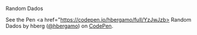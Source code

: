 Random Dados


  <span>See the Pen <a href="https://codepen.io/hbergamo/full/YzJwJzb>
  Random Dados</a> by hberg (<a href="https://codepen.io/hbergamo">@hbergamo</a>)
  on <a href="https://codepen.io">CodePen</a>.</span>
</p>

